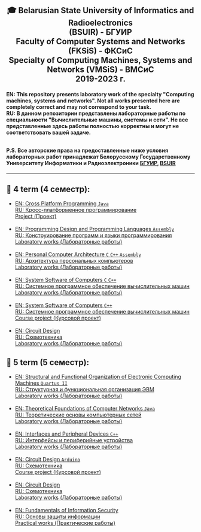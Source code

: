<h2 align="center"> 🎓 Belarusian State University of Informatics and Radioelectronics <br/> 
 (BSUIR) - БГУИР <br/>Faculty of Computer Systems and Networks (FKSiS) - ФКСиС<br/>
 Specialty of Computing Machines, Systems and Networks (VMSiS) - ВМСиС <br/>2019-2023 г.
</h2>

<h4>EN: This repository presents laboratory work of the specialty "Computing machines, systems and networks". Not all works presented here are completely correct and may not  correspond to your task.<br/>
RU: В данном репозитории представлены лабораторные работы по специальности "Вычислительные машины, системы и сети". Не все представленные здесь  работы полностью корректны и могут не соответствовать вашей задаче.<br/></br>

P.S. Все авторские права на предоставленные ниже условия лабораторных работ принадлежат Белорусскому  Государственному Университету Информатики и Радиоэлектроники <a href="https://www.bsuir.by/" rel="nofollow">БГУИР</a>, <a href="https://www.bsuir.by/en/" rel="nofollow">BSUIR</a>
</h4>
<hr align="center">

<h2> 📘 4 term (4 семестр): </h2>
<ul>
 <li>
  <a href="https://github.com/KissLinkA-205/BSUIR-Labs/tree/main/4%20term/KPP%20(Project)" rel="nofollow">
   EN: Cross Platform Programming <code>Java</code> <br>
   RU: Кросс-платформенное программирование<br>
   Project (Проект)</a>
 </li><br>
 <li>
  <a href="https://github.com/KissLinkA-205/BSUIR-Labs/tree/main/4%20term/KPiYAP-ASM" rel="nofollow">
   EN: Programming Design and Programming Languages <code>Assembly</code> <br>
   RU: Конструирование программ и языки программирования<br>
   Laboratory works (Лабораторные работы)</a>
 </li><br>
 <li>
  <a href="https://github.com/KissLinkA-205/BSUIR-Labs/tree/main/4%20term/APK" rel="nofollow">
   EN: Personal Computer Architecture <code>C</code> <code>C++</code> <code>Assembly</code> <br>
   RU: Архитектура персональных компьютеров<br>
   Laboratory works (Лабораторные работы)</a>
 </li><br>
 <li>
  <a href="https://github.com/KissLinkA-205/BSUIR-Labs/tree/main/4%20term/SPOVM" rel="nofollow">
   EN: System Software of Computers <code>C</code> <code>C++</code><br>
   RU: Системное программное обеспечение вычислительных машин<br>
   Laboratory works (Лабораторные работы)</a>
 </li><br>
 <li>
  <a href="https://github.com/KissLinkA-205/BSUIR-Labs/tree/main/4%20term/SPOVM-Course_work" rel="nofollow">
   EN: System Software of Computers <code>C++</code><br>
   RU: Системное программное обеспечение вычислительных машин<br>
   Сourse project (Курсовой проект)</a>
 </li><br>
 <li>
  <a href="https://github.com/KissLinkA-205/BSUIR-Labs/tree/main/4%20term/SchemT" rel="nofollow">
   EN: Circuit Design<br>
   RU: Схемотехника<br>
   Laboratory works (Лабораторные работы)</a>
 </li>
</ul>

<h2> 📘 5 term (5 семестр): </h2>
<ul>
 <li>
  <a href="https://github.com/KissLinkA-205/BSUIR-Labs/tree/main/5%20term/SiFOEVM" rel="nofollow">
   EN: Structural and Functional Organization of Electronic Computing Machines <code>Quartus II</code><br>
   RU: Структурная и функциональная организация ЭВМ<br>
   Laboratory works (Лабораторные работы)</a>
 </li><br>
 <li>
  <a href="https://github.com/KissLinkA-205/BSUIR-Labs/tree/main/5%20term/TOKS" rel="nofollow">
   EN: Theoretical Foundations of Computer Networks <code>Java</code><br>
   RU: Теоретические основы компьютерных сетей<br>
   Laboratory works (Лабораторные работы)</a>
 </li><br>
 <li>
  <a href="https://github.com/KissLinkA-205/BSUIR-Labs/tree/main/5%20term/IiPU" rel="nofollow">
   EN: Interfaces and Peripheral Devices <code>C++</code><br>
   RU: Интерфейсы и периферийные устройства<br>
   Laboratory works (Лабораторные работы)</a>
 </li><br>
 <li>
  <a href="https://github.com/KissLinkA-205/BSUIR-Labs/tree/main/5%20term/SchemT-Course_work" rel="nofollow">
   EN: Circuit Design <code>Arduino</code><br>
   RU: Схемотехника<br>
   Сourse project (Курсовой проект)</a>
 </li><br>
 <li>
  <a href="https://github.com/KissLinkA-205/BSUIR-Labs/tree/main/5%20term/SchemT" rel="nofollow">
   EN: Circuit Design<br>
   RU: Схемотехника<br>
   Laboratory works (Лабораторные работы)</a>
 </li><br>
 <li>
  <a href="https://github.com/KissLinkA-205/BSUIR-Labs/tree/main/5%20term/OZI" rel="nofollow">
   EN: Fundamentals of Information Security<br>
   RU: Основы защиты информации<br>
   Practical works (Практические работы)</a>
 </li>
</ul>
